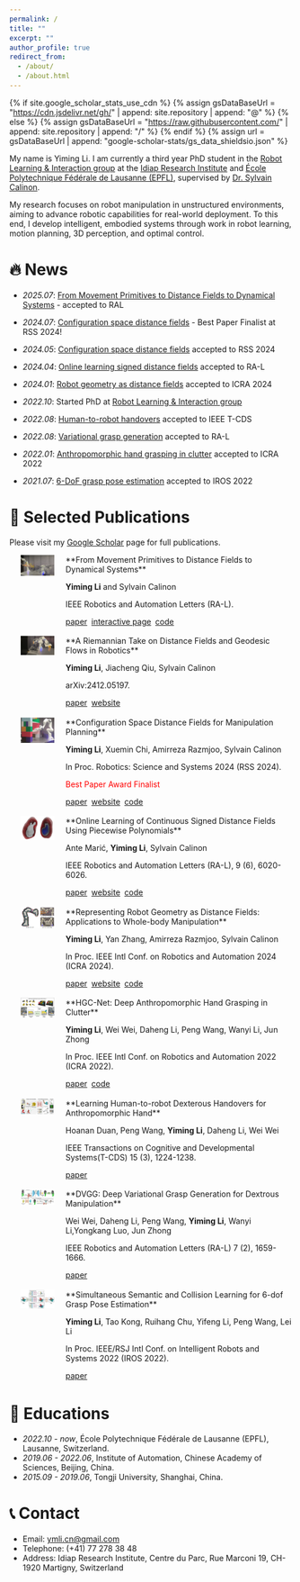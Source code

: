 ```yaml
---
permalink: /
title: ""
excerpt: ""
author_profile: true
redirect_from: 
  - /about/
  - /about.html
---
```


<style>
.paper-box {
  display: flex;
  flex-direction: row;
  margin-bottom: 1em;
  align-items: flex-start;
}
.paper-box-image {
  min-width: 100px;
  margin-right: 0px;
  text-align: left;
  flex: 0 0 auto;
  width: 10%;
}
.paper-box-text {
  padding-left: 0;
  margin: 0;
  width: 90%;
  flex: 1;
}
.paper-box-text p {
  margin-bottom: 0.25em;
}
.paper-box-image img {
  display: block;
  margin: 0 auto;
}
.btn {
  margin-bottom: 0.25em;
  margin-right: 0.25em;
}
</style>

{% if site.google_scholar_stats_use_cdn %}
{% assign gsDataBaseUrl = "https://cdn.jsdelivr.net/gh/" | append: site.repository | append: "@" %}
{% else %}
{% assign gsDataBaseUrl = "https://raw.githubusercontent.com/" | append: site.repository | append: "/" %}
{% endif %}
{% assign url = gsDataBaseUrl | append: "google-scholar-stats/gs_data_shieldsio.json" %}

<span class='anchor' id='about-me'></span>
My name is Yiming Li. I am currently a third year PhD student in the [Robot Learning & Interaction group](https://idiap.ch/rli/) at the [Idiap Research Institute](https://www.idiap.ch/en) and [École Polytechnique Fédérale de Lausanne (EPFL)](https://www.epfl.ch/en/), supervised by [Dr. Sylvain Calinon](https://calinon.ch/). 
<!-- Prior to this, I obtained my Master's degree from the Institute of Automation, Chinese Academy of Sciences, and my Bachelor's degree from Tongji University. -->

My research focuses on robot manipulation in unstructured environments, aiming to advance robotic capabilities for real-world deployment. To this end, I develop intelligent, embodied systems through work in robot learning, motion planning, 3D perception, and optimal control.

<!-- I am broadly interested in planning, manipulation, and learning for robotic systems that interact with their surroundings and humans. Currently, my focus is on geometric representations for learning and optimization. During my master's, I worked on learning-based approaches for robotic grasping in cluttered environments. -->
<!-- 
*Why differentiable representations*? Gradients play a crucial role in AI's training and optimization processes. Gradient-based optimization techniques are widely used in learning, planning, and control. However, these components are usually computed separately (for instance, learning and planning typically focus on the task space, while control commands are in the joint space). On the other hand, end-to-end approaches directly output control commands but function as a black box. Differentiable robot representation bridges these approaches, allowing for gradient-based optimization from high-level scene understanding to low-level control in a unified framework. Differential geometries and equations are also appealing in solving robot manipulation problems. They are well-studied in mathematics but usually hard to scale to high-dimensional robot systems. Neural PDE/ODE solvers seem promising. -->

<!-- During my master's, I worked on learning-based approaches for robotic grasping in cluttered environments.

I welcome the opportunity to listen to others and exchange ideas. Please feel free to drop me an email if you want to discuss anything with me! -->


# 🔥 News
- *2025.07*: [From Movement Primitives to Distance Fields to Dynamical Systems](https://arxiv.org/pdf/2504.09705) - accepted to RAL

- *2024.07*: [Configuration space distance fields](https://arxiv.org/pdf/2406.01137) - Best Paper Finalist at RSS 2024!

- *2024.05*: [Configuration space distance fields](https://arxiv.org/pdf/2406.01137) accepted to RSS 2024

- *2024.04*: [Online learning signed distance fields](https://arxiv.org/pdf/2401.07698) accepted to RA-L

- *2024.01*: [Robot geometry as distance fields](https://arxiv.org/pdf/2307.00533) accepted to ICRA 2024

- *2022.10*: Started PhD at [Robot Learning & Interaction group](https://idiap.ch/rli/)

- *2022.08*: [Human-to-robot handovers](https://ieeexplore.ieee.org/stamp/stamp.jsp?tp=&arnumber=9870872) accepted to IEEE T-CDS

- *2022.08*: [Variational grasp generation](https://arxiv.org/pdf/2211.11154) accepted to RA-L

- *2022.01*: [Anthropomorphic hand grasping in clutter](https://ieeexplore.ieee.org/stamp/stamp.jsp?tp=&arnumber=9811756) accepted to ICRA 2022

- *2021.07*: [6-DoF grasp pose estimation](https://arxiv.org/pdf/2108.02425) accepted to IROS 2022

# 📝 Selected Publications 

Please visit my [Google Scholar](https://scholar.google.com/citations?user=j9DxNmMAAAAJ&hl=en) page for full publications.

<div class='paper-box'>
<div class='paper-box-image'>
  <img src='images/hrc.png' alt="sym" width="60%">
</div>
<div class='paper-box-text' markdown="1">
**From Movement Primitives to Distance Fields to Dynamical Systems**

**Yiming Li** and Sylvain Calinon

IEEE Robotics and Automation Letters (RA-L).

<a href="https://arxiv.org/pdf/2504.09705" class="btn btn--danger btn--small">paper</a>
<a href="https://idiap.github.io/mp-df-ds/" class="btn btn--info btn--small">interactive page</a>
<a href="https://github.com/idiap/mp-df-ds" class="btn btn--success btn--small">code</a>
</div>
</div>

<!--  -->


<div class='paper-box'>
<div class='paper-box-image'>
  <img src='images/GeoMP.png' alt="sym" width="60%">
</div>
<div class='paper-box-text' markdown="1">
**A Riemannian Take on Distance Fields and Geodesic Flows in Robotics**

**Yiming Li**, Jiacheng Qiu, Sylvain Calinon

arXiv:2412.05197.

<a href="https://arxiv.org/pdf/2412.05197" class="btn btn--danger btn--small">paper</a>
<a href="https://sites.google.com/view/geodf" class="btn btn--info btn--small">website</a>
</div>
</div>

<!--  -->

<div class='paper-box'>
<div class='paper-box-image'>
  <img src='images/CDF.png' alt="sym" width="60%">
</div>
<div class='paper-box-text' markdown="1">
**Configuration Space Distance Fields for Manipulation Planning**

**Yiming Li**, Xuemin Chi, Amirreza Razmjoo, Sylvain Calinon

In Proc. Robotics: Science and Systems 2024 (RSS 2024).

<span style="color:red;">Best Paper Award Finalist</span>

<a href="https://arxiv.org/pdf/2406.01137" class="btn btn--danger btn--small">paper</a>
<a href="https://sites.google.com/view/cdfmp" class="btn btn--info btn--small">website</a>
<a href="https://github.com/idiap/cdf" class="btn btn--success btn--small">code</a>
</div>
</div>

<!--  -->

<div class='paper-box'>
<div class='paper-box-image'>
  <img src='images/ppSDF.png' alt="sym" width="60%">
</div>
<div class='paper-box-text' markdown="1">
**Online Learning of Continuous Signed Distance Fields Using Piecewise Polynomials**

Ante Marić, **Yiming Li**, Sylvain Calinon

IEEE Robotics and Automation Letters (RA-L), 9 (6), 6020-6026.

<a href="https://arxiv.org/pdf/2401.07698" class="btn btn--danger btn--small">paper</a>
<a href="https://sites.google.com/view/pp-sdf" class="btn btn--info btn--small">website</a>
<a href="https://github.com/idiap/ppsdf" class="btn btn--success btn--small">code</a>
</div>
</div>

<!--  -->

<div class='paper-box'>
<div class='paper-box-image'>
  <img src='images/RDF.png' alt="sym" width="60%">
</div>
<div class='paper-box-text' markdown="1">
**Representing Robot Geometry as Distance Fields: Applications to Whole-body Manipulation**

**Yiming Li**, Yan Zhang, Amirreza Razmjoo, Sylvain Calinon

In Proc. IEEE Intl Conf. on Robotics and Automation 2024 (ICRA 2024).

<a href="https://arxiv.org/pdf/2307.00533" class="btn btn--danger btn--small">paper</a>
<a href="https://sites.google.com/view/lrdf" class="btn btn--info btn--small">website</a>
<a href="https://github.com/idiap/RDF" class="btn btn--success btn--small">code</a>
</div>
</div>

<!--  -->
<div class='paper-box'>
  <div class='paper-box-image'>
    <img src='images/hgcnet.png' alt="sym" width="60%">
  </div>
<div class='paper-box-text' markdown="1">
**HGC-Net: Deep Anthropomorphic Hand Grasping in Clutter**

**Yiming Li**, Wei Wei, Daheng Li, Peng Wang, Wanyi Li, Jun Zhong

In Proc. IEEE Intl Conf. on Robotics and Automation 2022 (ICRA 2022).

<a href="https://ieeexplore.ieee.org/stamp/stamp.jsp?tp=&arnumber=9811756" class="btn btn--danger btn--small">paper</a>
<a href="https://github.com/yimingli1998/hgc_net" class="btn btn--success btn--small">code</a>
</div>
</div>

<!--  -->
<div class='paper-box'>
  <div class='paper-box-image'>
    <img src='images/handover.png' alt="sym" width="60%">
  </div>
<div class='paper-box-text' markdown="1">
**Learning Human-to-robot Dexterous Handovers for Anthropomorphic Hand**

Hoanan Duan, Peng Wang, **Yiming Li**, Daheng Li, Wei Wei

IEEE Transactions on Cognitive and Developmental Systems(T-CDS) 15 (3), 1224-1238.

<a href="https://ieeexplore.ieee.org/stamp/stamp.jsp?tp=&arnumber=9870872" class="btn btn--danger btn--small">paper</a>
</div>
</div>

<!--  -->
<div class='paper-box'>
  <div class='paper-box-image'>
    <img src='images/dvgg.png' alt="sym" width="60%">
  </div>
<div class='paper-box-text' markdown="1">
**DVGG: Deep Variational Grasp Generation for Dextrous Manipulation**

Wei Wei, Daheng Li, Peng Wang, **Yiming Li**, Wanyi Li,Yongkang Luo, Jun Zhong

IEEE Robotics and Automation Letters (RA-L) 7 (2), 1659-1666.

<a href="https://arxiv.org/pdf/2211.11154" class="btn btn--danger btn--small">paper</a>
</div>
</div>

<!--  -->
<div class='paper-box'>
  <div class='paper-box-image'>
    <img src='images/sscl.jpg' alt="sym" width="60%">
  </div>
<div class='paper-box-text' markdown="1">
**Simultaneous Semantic and Collision Learning for 6-dof Grasp Pose Estimation**

 **Yiming Li**, Tao Kong, Ruihang Chu, Yifeng Li, Peng Wang, Lei Li

In Proc. IEEE/RSJ Intl Conf. on Intelligent Robots and Systems 2022 (IROS 2022).

<a href="https://arxiv.org/pdf/2108.02425" class="btn btn--danger btn--small">paper</a>
</div>
</div>


<!-- # 🎖 Honors and Awards
- *2021.10* Lorem ipsum dolor sit amet, consectetur adipiscing elit. Vivamus ornare aliquet ipsum, ac tempus justo dapibus sit amet. 
- *2021.09* Lorem ipsum dolor sit amet, consectetur adipiscing elit. Vivamus ornare aliquet ipsum, ac tempus justo dapibus sit amet.  -->

# 📖 Educations
- *2022.10 - now*, École Polytechnique Fédérale de Lausanne (EPFL), Lausanne, Switzerland.
- *2019.06 - 2022.06*, Institute of Automation, Chinese Academy of Sciences, Beijing, China. 
- *2015.09 - 2019.06*, Tongji University, Shanghai, China. 

<!-- # 💬 Invited Talks
- *2021.06*, Lorem ipsum dolor sit amet, consectetur adipiscing elit. Vivamus ornare aliquet ipsum, ac tempus justo dapibus sit amet. 
- *2021.03*, Lorem ipsum dolor sit amet, consectetur adipiscing elit. Vivamus ornare aliquet ipsum, ac tempus justo dapibus sit amet.  \| [\[video\]](https://github.com/) -->

<!-- # 💻 Internships
- *2019.05 - 2020.02*, [Lorem](https://github.com/), China. -->

# 📞 Contact

- Email: ymli.cn@gmail.com
- Telephone: (+41) 77 278 38 48
- Address: Idiap Research Institute, Centre du Parc, Rue Marconi 19, CH-1920 Martigny, Switzerland
